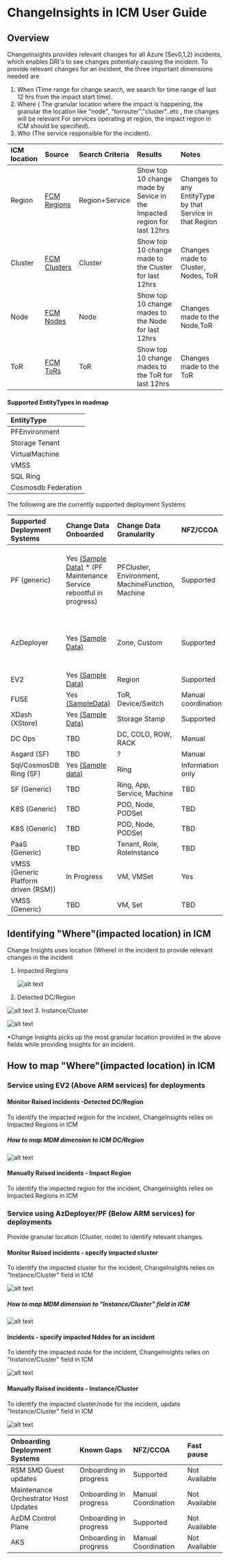 # ChangeInsights in ICM User Guide

## Overview
 ChangeInsights provides relevant changes for all Azure (Sev0,1,2) incidents, which enables DRI's to see changes potentialy causing the incident.
 To provide relevant changes for an incident, the three important dimensions needed are
1. When (Time range for change search, we search for time range of last 12 hrs from the impact start time).
2. Where ( The granular location where the impact is happening, the granular the location like "node", "torrouter","cluster"..etc , the changes will be relevant
           For services operating at region, the impact region in ICM should be specified).
3. Who (The service responsible for the incident).

| ICM location | Source | Search Criteria | Results | Notes
|:-----|:-----|:-----|:-----|:-----|
| Region | [FCM Regions](https://dataexplorer.azure.com/clusters/https%3a%2f%2ffcmdata.kusto.windows.net/databases/FCMKustoStore?query=H4sIAAAAAAAEAHPOSMxLT3WtKMjJL0otig%2fOzC3IyUzLTE3xSy0pzy%2fKDskvyM%2fJT6%2bsUSjPSC1KVfDJT04syczPC6ksSFWwtVVQKkpNB3KVeLlqFFIyi0sy85JL4Io8UwAqR0WoXwAAAA%3d%3d) | Region+Service|Show top 10 change made by Sevice in the Impacted region for last 12hrs| Changes to any EntityType by that Service in that Region|
| Cluster | [FCM Clusters](https://dataexplorer.azure.com/clusters/https%3a%2f%2ffcmdata.kusto.windows.net/databases/FCMKustoStore?query=H4sIAAAAAAAEAD3KMQqAMAwAwF3wD6H%2fcBIHQVzsLqWNGqxNSSMq%2bHg3b752c2nF7s6RBWWe6MiRFsIwol4su%2bXMkdfnhWtDQRjYOyVO9skITQPGx7MoiqmrFwIVpeT1X334AOCeQnxgAAAA) | Cluster|Show top 10 change made to the Cluster for last 12hrs| Changes made to Cluster, Nodes, ToR|
| Node | [FCM Nodes](https://dataexplorer.azure.com/clusters/https%3a%2f%2ffcmdata.kusto.windows.net/databases/FCMKustoStore?query=H4sIAAAAAAAEAD3KsQqAIBAA0D3oHw7%2fwykagmjJPUQvPTJPTDDBj2%2frzW%2fyOjqc3xQ4Yz52ulOgk9BuWCrnS3HiwK51qB4zwspGF%2bKoWkKQEkRki2IcOlh6CkVT%2frLYD124pHJdAAAA) | Node|Show top 10 change mades to the Node for last 12hrs| Changes made to the Node,ToR|
| ToR | [FCM ToRs](https://dataexplorer.azure.com/clusters/https%3a%2f%2ffcmdata.kusto.windows.net/databases/FCMKustoStore?query=H4sIAAAAAAAEAD3KwQpAQBAG4LvyDpP3cJKDkgt3yQ4ma%2f9tjFD78G6%2b81dtU1i5fqKHso69HNHLIuw6thu6D4jwWN9E98bK1GKeTBCGNzKVJRUGVVzGWuRZIienSZjtf437ACPI8jpiAAAA)| ToR|Show top 10 change mades to the ToR for last 12hrs| Changes made to the ToR|


#### Supported EntityTypes in roadmap

|EntityType| 
|:-----|
|PFEnvironment|
|Storage Tenant|
|VirtualMachine|
|VMSS|
|SQL Ring|
|Cosmosdb Federation|



The following are the currently supported deployment Systems


| Supported Deployment Systems| Change Data Onboarded  | Change Data Granularity | NFZ/CCOA | Fast pause | 
|:-----|:-----|:-----|:-----|:-----|
|PF (generic) | Yes [(Sample Data)](https://dataexplorer.azure.com/dashboards/d0357802-00ae-48c7-85a2-5cf02d98de77?p-_startTime=1hours&p-_endTime=now&p-_entityIds=all&p-_region=all&p-_availabilityZone=all&p-_datacenter=all&p-_cluster=all&p-_serviceName=all&p-_entityType=v-pfenvironment&p-_entityType=v-pfenvironment%3Aagg&p-_entityType=v-pfmachine&p-_payload=all&p-_serviceTreeIds=all#66cc3653-ecde-4c2c-9d24-1838d351d4d4) * (PF Maintenance Service rebootful in progress) | PFCluster, Environment, MachineFunction, Machine | Supported | Supported for Azure Data plane deployments. Control Plane does not support fast pause. | 
|AzDeployer| Yes [(Sample Data)](https://dataexplorer.azure.com/dashboards/d0357802-00ae-48c7-85a2-5cf02d98de77?p-_startTime=3hours&p-_endTime=now&p-_entityIds=all&p-_region=all&p-_availabilityZone=all&p-_datacenter=all&p-_cluster=all&p-_serviceName=all&p-_source=v-azdeployer&p-_entityType=all&p-_payload=all&p-_serviceTreeIds=all#66cc3653-ecde-4c2c-9d24-1838d351d4d4) | Zone, Custom| Supported | Supported for Azure Data plane deployments, not for Control plane | 
|EV2| Yes [(Sample Data)](https://dataexplorer.azure.com/dashboards/d0357802-00ae-48c7-85a2-5cf02d98de77?p-_startTime=3hours&p-_endTime=now&p-_entityIds=all&p-_region=all&p-_availabilityZone=all&p-_datacenter=all&p-_cluster=all&p-_serviceName=all&p-_source=v-expressv2&p-_entityType=all&p-_payload=all&p-_serviceTreeIds=all#66cc3653-ecde-4c2c-9d24-1838d351d4d4)|Region| Supported | Not Available | 
|FUSE| Yes [(SampleData)](https://dataexplorer.azure.com/dashboards/d0357802-00ae-48c7-85a2-5cf02d98de77?p-_startTime=3hours&p-_endTime=now&p-_entityIds=all&p-_region=all&p-_availabilityZone=all&p-_datacenter=all&p-_cluster=all&p-_serviceName=all&p-_source=v-fuse_fuse&p-_entityType=v-clusterspine&p-_entityType=v-dcspine&p-_entityType=v-node&p-_entityType=v-torrouter&p-_payload=all&p-_serviceTreeIds=all#66cc3653-ecde-4c2c-9d24-1838d351d4d4) | ToR, Device/Switch | Manual coordination | Not Available | 
|XDash (XStore)| Yes [(Sample Data)](https://dataexplorer.azure.com/dashboards/d0357802-00ae-48c7-85a2-5cf02d98de77?p-_startTime=3hours&p-_endTime=now&p-_entityIds=all&p-_region=all&p-_availabilityZone=all&p-_datacenter=all&p-_cluster=all&p-_serviceName=all&p-_source=v-xstore-wadi&p-_source=v-xstore-xds&p-_entityType=all&p-_payload=all&p-_serviceTreeIds=all#66cc3653-ecde-4c2c-9d24-1838d351d4d4)| Storage Stamp | Supported | Not Available| 
| DC Ops | TBD | DC, COLO, ROW, RACK | Manual | Manual or N/A |
| Asgard (SF) | TBD | ? | Manual | Manual |
| Sql/CosmosDB Ring (SF) | Yes [(Sample data)](https://dataexplorer.azure.com/dashboards/d0357802-00ae-48c7-85a2-5cf02d98de77?p-_startTime=3hours&p-_endTime=now&p-_entityIds=all&p-_region=all&p-_availabilityZone=all&p-_datacenter=all&p-_cluster=all&p-_serviceName=all&p-_source=all&p-_entityType=v-microsoft.sql.cluster&p-_payload=all&p-_serviceTreeIds=all#66cc3653-ecde-4c2c-9d24-1838d351d4d4) | Ring | Information only | N/A |
| SF (Generic) | TBD | Ring, App, Service, Machine | TBD | TBD |
| K8S (Generic) | TBD | POD, Node, PODSet | TBD | TBD | 
| K8S (Generic) | TBD | POD, Node, PODSet | TBD | TBD | 
| PaaS (Generic) | TBD | Tenant, Role, RoleInstance | TBD | TBD |
| VMSS (Generic Platform driven (RSM)) | In Progress | VM, VMSet | Yes | TBD |
| VMSS (Generic) | TBD | VM, Set | TBD | TBD |
## Identifying "Where"(impacted location) in ICM

Change Insights uses location (Where) in the incident to provide relevant changes in the incident

1. Impacted Regions 
 
   ![alt text](media/ImpactedRegions.png)
2. Detected DC/Region

  ![alt text](media/DetectedRegionDC.png)
3. Instance/Cluster 

  ![alt text](media/InstanceCluster.png)

 *Change Insights picks up the most granular location provided in the above fields while providing insights for an incident.
 
## How to map "Where"(impacted location) in ICM
### Service using EV2 (Above ARM services) for deployments

#### Monitor Raised incidents -Detected DC/Region

  To identify the impacted region for the incident, ChangeInsights relies on Impacted Regions in ICM


##### How to map MDM dimension to ICM DC/Region

 ![alt text](media/Monitor-RegionMapping.png)
  
#### Manually Raised incidents - Impact Region
  To identify the impacted region for the incident, ChangeInsights relies on Impacted Regions in ICM



### Service using AzDeployer/PF (Below ARM services) for deployments

Provide granular location (Cluster, node) to identify relevant changes.

#### Monitor Raised incidents - specify impacted cluster

  To identify the impacted cluster for the incident, ChangeInsights relies on  "Instance/Cluster" field in ICM

  ![alt text](media/InstanceCluster.png)

##### How to map MDM dimension to "Instance/Cluster" field in ICM

 ![alt text](media/Monitor-InstanceClusterMapping.png)

 #### Incidents - specify impacted Nddes for an incident

  To identify the impacted node for the incident, ChangeInsights relies on  "Instance/Cluster" field in ICM

  ![alt text](media/InstanceCluster-Node.png)
  
#### Manually Raised incidents - Instance/Cluster

  To identify the impacted cluster/node for the incident, update "Instance/Cluster" field in ICM

  ![alt text](media/InstanceCluster.png)

| Onboarding Deployment Systems | Known Gaps | NFZ/CCOA | Fast pause | 
|:-----|:-----|:-----|:-----|
|RSM SMD Guest updates| Onboarding in progress | Supported | Not Available | 
|Maintenance Orchestrator Host Updates| Onboarding in progress| Manual Coordination | Not Available | 
|AzDM Control Plane |Onboarding in progress | Supported | Not Available| 
|AKS |Onboarding in progress | Manual Coordination | Not Available| 




<!-- ### User Interface 
Check out our demo video here!
-->

